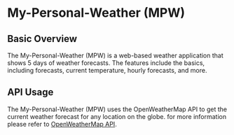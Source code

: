 # My-Personal-Weather (MPW) 

## Basic Overview

The My-Personal-Weather (MPW) is a web-based weather application that shows 5 days of weather forecasts. The features include the basics, including forecasts, current temperature, hourly forecasts, and more.

## API Usage

The My-Personal-Weather (MPW) uses the OpenWeatherMap API to get the current weather forecast for any location on the globe. for more information please refer to [OpenWeatherMap API](https://openweathermap.org/).

##
